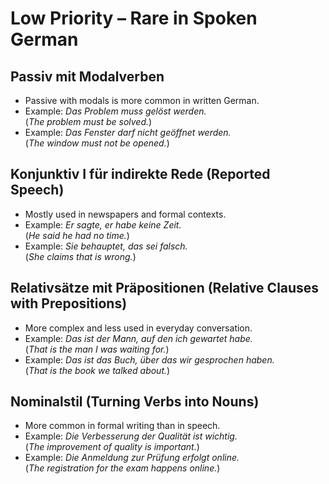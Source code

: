 # Low Priority – Rare in Spoken German

## Passiv mit Modalverben

- Passive with modals is more common in written German.  
- Example: *Das Problem muss gelöst werden.*  
  (*The problem must be solved.*)  
- Example: *Das Fenster darf nicht geöffnet werden.*  
  (*The window must not be opened.*)  

## Konjunktiv I für indirekte Rede (Reported Speech)

- Mostly used in newspapers and formal contexts.  
- Example: *Er sagte, er habe keine Zeit.*  
  (*He said he had no time.*)  
- Example: *Sie behauptet, das sei falsch.*  
  (*She claims that is wrong.*)  

## Relativsätze mit Präpositionen (Relative Clauses with Prepositions)

- More complex and less used in everyday conversation.  
- Example: *Das ist der Mann, auf den ich gewartet habe.*  
  (*That is the man I was waiting for.*)  
- Example: *Das ist das Buch, über das wir gesprochen haben.*  
  (*That is the book we talked about.*)  

## Nominalstil (Turning Verbs into Nouns)

- More common in formal writing than in speech.  
- Example: *Die Verbesserung der Qualität ist wichtig.*  
  (*The improvement of quality is important.*)  
- Example: *Die Anmeldung zur Prüfung erfolgt online.*  
  (*The registration for the exam happens online.*)  
